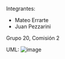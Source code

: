 Integrantes:
  - Mateo Errarte
  - Juan Pezzarini

Grupo 20, Comisión 2

UML:
![image](https://github.com/user-attachments/assets/658fcb53-b635-42ae-b6ab-8ca2e0327e44)


